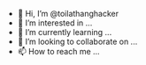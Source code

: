 - 👋 Hi, I’m @toilathanghacker
- 👀 I’m interested in ...
- 🌱 I’m currently learning ...
- 💞️ I’m looking to collaborate on ...
- 📫 How to reach me ...

<!---
toilathanghacker/toilathanghacker is a ✨ special ✨ repository because its `README.md` (this file) appears on your GitHub profile.
You can click the Preview link to take a look at your changes.
--->
